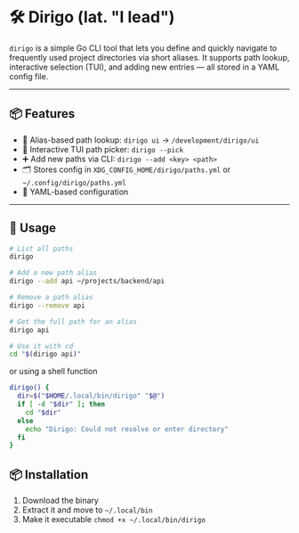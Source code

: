 # 🛠️ Dirigo (lat. "I lead")

`dirigo` is a simple Go CLI tool that lets you define and quickly navigate to frequently used project directories via short aliases. It supports path lookup, interactive selection (TUI), and adding new entries — all stored in a YAML config file.

---

## 📦 Features

- 🔖 Alias-based path lookup: `dirigo ui` → `/development/dirigo/ui`
- 🧭 Interactive TUI path picker: `dirigo --pick`
- ➕ Add new paths via CLI: `dirigo --add <key> <path>`
- 🗂️ Stores config in `XDG_CONFIG_HOME/dirigo/paths.yml` or `~/.config/dirigo/paths.yml`
- 📝 YAML-based configuration

---

## 🚀 Usage

```bash
# List all paths
dirigo

# Add a new path alias
dirigo --add api ~/projects/backend/api

# Remove a path alias
dirigo --remove api

# Get the full path for an alias
dirigo api

# Use it with cd
cd "$(dirigo api)"
```

or using a shell function

```bash
dirigo() {
  dir=$("$HOME/.local/bin/dirigo" "$@")
  if [ -d "$dir" ]; then
    cd "$dir"
  else
    echo "Dirigo: Could not resolve or enter directory"
  fi
}
```

## 📦 Installation

1. Download the binary
2. Extract it and move to `~/.local/bin`
3. Make it executable `chmod +x ~/.local/bin/dirigo`
